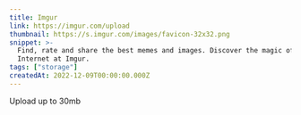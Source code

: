 ```yaml
---
title: Imgur
link: https://imgur.com/upload
thumbnail: https://s.imgur.com/images/favicon-32x32.png
snippet: >-
  Find, rate and share the best memes and images. Discover the magic of the
  Internet at Imgur.
tags: ["storage"]
createdAt: 2022-12-09T00:00:00.000Z
---
```

Upload up to 30mb